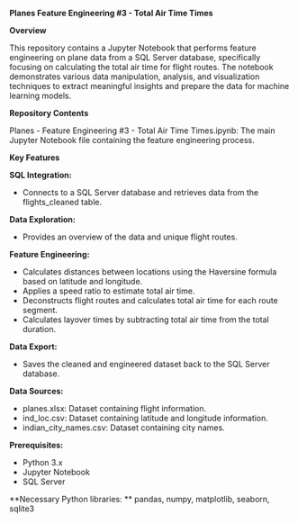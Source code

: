**Planes Feature Engineering #3 - Total Air Time Times**

**Overview**

This repository contains a Jupyter Notebook that performs feature engineering on plane data from a SQL Server database, specifically focusing on calculating the total air time for flight routes. The notebook demonstrates various data manipulation, analysis, and visualization techniques to extract meaningful insights and prepare the data for machine learning models.

**Repository Contents**

Planes - Feature Engineering #3 - Total Air Time Times.ipynb: The main Jupyter Notebook file containing the feature engineering process.

**Key Features**

**SQL Integration:** 
* Connects to a SQL Server database and retrieves data from the flights_cleaned table.
  
**Data Exploration:**
* Provides an overview of the data and unique flight routes.

**Feature Engineering:**
* Calculates distances between locations using the Haversine formula based on latitude and longitude.
* Applies a speed ratio to estimate total air time.
* Deconstructs flight routes and calculates total air time for each route segment.
* Calculates layover times by subtracting total air time from the total duration.

**Data Export:** 
* Saves the cleaned and engineered dataset back to the SQL Server database.

**Data Sources:**
* planes.xlsx: Dataset containing flight information.
* ind_loc.csv: Dataset containing latitude and longitude information.
* indian_city_names.csv: Dataset containing city names.

**Prerequisites:**
* Python 3.x
* Jupyter Notebook
* SQL Server

**Necessary Python libraries: **
pandas, numpy, matplotlib, seaborn, sqlite3
